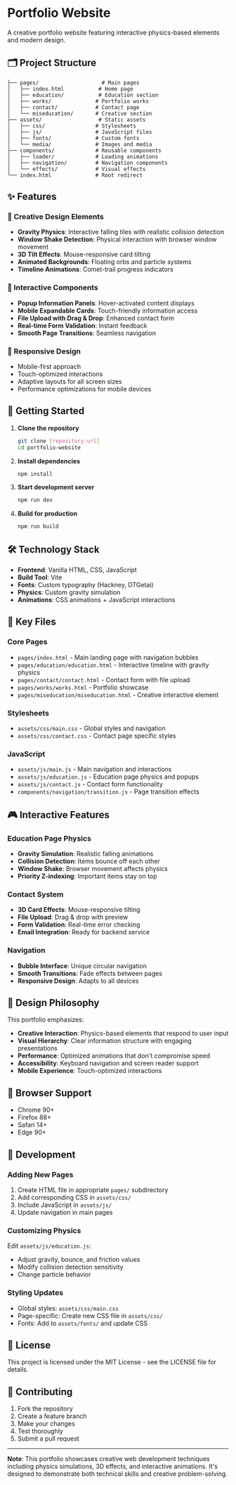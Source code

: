 # Portfolio Website

A creative portfolio website featuring interactive physics-based elements and modern design.

## 🗂️ Project Structure

```
├── pages/                    # Main pages
│   ├── index.html           # Home page
│   ├── education/           # Education section
│   ├── works/              # Portfolio works
│   ├── contact/            # Contact page
│   └── miseducation/       # Creative section
├── assets/                  # Static assets
│   ├── css/                # Stylesheets
│   ├── js/                 # JavaScript files
│   ├── fonts/              # Custom fonts
│   └── media/              # Images and media
├── components/             # Reusable components
│   ├── loader/             # Loading animations
│   ├── navigation/         # Navigation components
│   └── effects/            # Visual effects
└── index.html              # Root redirect
```

## ✨ Features

### 🎨 Creative Design Elements
- **Gravity Physics**: Interactive falling tiles with realistic collision detection
- **Window Shake Detection**: Physical interaction with browser window movement
- **3D Tilt Effects**: Mouse-responsive card tilting
- **Animated Backgrounds**: Floating orbs and particle systems
- **Timeline Animations**: Comet-trail progress indicators

### 🎯 Interactive Components
- **Popup Information Panels**: Hover-activated content displays
- **Mobile Expandable Cards**: Touch-friendly information access
- **File Upload with Drag & Drop**: Enhanced contact form
- **Real-time Form Validation**: Instant feedback
- **Smooth Page Transitions**: Seamless navigation

### 📱 Responsive Design
- Mobile-first approach
- Touch-optimized interactions
- Adaptive layouts for all screen sizes
- Performance optimizations for mobile devices

## 🚀 Getting Started

1. **Clone the repository**
   ```bash
   git clone [repository-url]
   cd portfolio-website
   ```

2. **Install dependencies**
   ```bash
   npm install
   ```

3. **Start development server**
   ```bash
   npm run dev
   ```

4. **Build for production**
   ```bash
   npm run build
   ```

## 🛠️ Technology Stack

- **Frontend**: Vanilla HTML, CSS, JavaScript
- **Build Tool**: Vite
- **Fonts**: Custom typography (Hackney, DTGetai)
- **Physics**: Custom gravity simulation
- **Animations**: CSS animations + JavaScript interactions

## 📁 Key Files

### Core Pages
- `pages/index.html` - Main landing page with navigation bubbles
- `pages/education/education.html` - Interactive timeline with gravity physics
- `pages/contact/contact.html` - Contact form with file upload
- `pages/works/works.html` - Portfolio showcase
- `pages/miseducation/miseducation.html` - Creative interactive element

### Stylesheets
- `assets/css/main.css` - Global styles and navigation
- `assets/css/contact.css` - Contact page specific styles

### JavaScript
- `assets/js/main.js` - Main navigation and interactions
- `assets/js/education.js` - Education page physics and popups
- `assets/js/contact.js` - Contact form functionality
- `components/navigation/transition.js` - Page transition effects

## 🎮 Interactive Features

### Education Page Physics
- **Gravity Simulation**: Realistic falling animations
- **Collision Detection**: Items bounce off each other
- **Window Shake**: Browser movement affects physics
- **Priority Z-indexing**: Important items stay on top

### Contact System
- **3D Card Effects**: Mouse-responsive tilting
- **File Upload**: Drag & drop with preview
- **Form Validation**: Real-time error checking
- **Email Integration**: Ready for backend service

### Navigation
- **Bubble Interface**: Unique circular navigation
- **Smooth Transitions**: Fade effects between pages
- **Responsive Design**: Adapts to all devices

## 🎨 Design Philosophy

This portfolio emphasizes:
- **Creative Interaction**: Physics-based elements that respond to user input
- **Visual Hierarchy**: Clear information structure with engaging presentations
- **Performance**: Optimized animations that don't compromise speed
- **Accessibility**: Keyboard navigation and screen reader support
- **Mobile Experience**: Touch-optimized interactions

## 📱 Browser Support

- Chrome 90+
- Firefox 88+
- Safari 14+
- Edge 90+

## 🔧 Development

### Adding New Pages
1. Create HTML file in appropriate `pages/` subdirectory
2. Add corresponding CSS in `assets/css/`
3. Include JavaScript in `assets/js/`
4. Update navigation in main pages

### Customizing Physics
Edit `assets/js/education.js`:
- Adjust gravity, bounce, and friction values
- Modify collision detection sensitivity
- Change particle behavior

### Styling Updates
- Global styles: `assets/css/main.css`
- Page-specific: Create new CSS file in `assets/css/`
- Fonts: Add to `assets/fonts/` and update CSS

## 📄 License

This project is licensed under the MIT License - see the LICENSE file for details.

## 🤝 Contributing

1. Fork the repository
2. Create a feature branch
3. Make your changes
4. Test thoroughly
5. Submit a pull request

---

**Note**: This portfolio showcases creative web development techniques including physics simulations, 3D effects, and interactive animations. It's designed to demonstrate both technical skills and creative problem-solving.